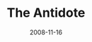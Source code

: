 ---
layout: message
category: message
series: "GIMME GIMME"
title: "The Antidote"
date: 2008-11-16
audio-description: "The antidote to an attitude of entitlement is the discipline of gratitude. In this talk, Brian Tome discusses how we can build disciplined gratitude into our lives."
audio: "http://s3.amazonaws.com/crossroadsaudiomessages/GIMMEGIMME3.mp3"
audio-title: "GIMME GIMME&#58; The Antidote"
audio-duration: "36&#58;07"
notes-description: " "
notes: "http://www.crossroads.net/players/media/hq/SN_11_14-15_08.pdf "
notes-title: "GIMME GIMME&#58; The Antidote (Study Notes)"
program-description: ""
program: "http://www.crossroads.net/players/media/hq/1115_16Program.pdf"
program-title: "GIMME GIMME&#58; The Antidote (Program)"
video-description: "The antidote to an attitude of entitlement is the discipline of gratitude. In this talk, Brian Tome discusses how we can build disciplined gratitude into our lives."
video-title: "GIMME GIMME&#58; The Antidote"
video: "https://s3.amazonaws.com/crossroadsvideomessages/GIMMEGIMME3.mp4"
---